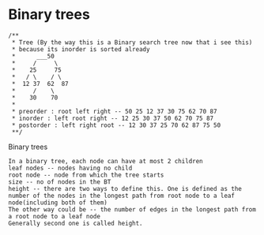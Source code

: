 # Binary trees    
    
    
    /**
     * Tree (By the way this is a Binary search tree now that i see this)
     * because its inorder is sorted already
     *      ___50
     *     /     \
     *    25     75
     *   / \    / \
     *  12 37  62  87
     *     /    \
     *    30    70
     * 
     * preorder : root left right -- 50 25 12 37 30 75 62 70 87
     * inorder : left root right -- 12 25 30 37 50 62 70 75 87
     * postorder : left right root -- 12 30 37 25 70 62 87 75 50
     **/

Binary trees

    In a binary tree, each node can have at most 2 children
    leaf nodes -- nodes having no child
    root node -- node from which the tree starts
    size -- no of nodes in the BT
    height -- there are two ways to define this. One is defined as the number of the nodes in the longest path from root node to a leaf node(including both of them)
    The other way could be -- the number of edges in the longest path from a root node to a leaf node
    Generally second one is called height.
